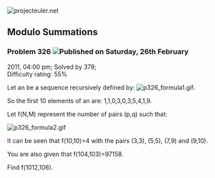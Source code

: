 ![projecteuler.net](images/print_page_logo.png)

## Modulo Summations

### Problem 326 ![](images/icon_info.png)Published on Saturday, 26th February
2011, 04:00 pm; Solved by 378;  
Difficulty rating: 55%

Let an be a sequence recursively defined by:
![p326_formula1.gif](project/images/p326_formula1.gif).

So the first 10 elements of an are: 1,1,0,3,0,3,5,4,1,9.

Let f(N,M) represent the number of pairs (p,q) such that:

![p326_formula2.gif](project/images/p326_formula2.gif)

It can be seen that f(10,10)=4 with the pairs (3,3), (5,5), (7,9) and (9,10).

You are also given that f(104,103)=97158.

Find f(1012,106).

  
  


